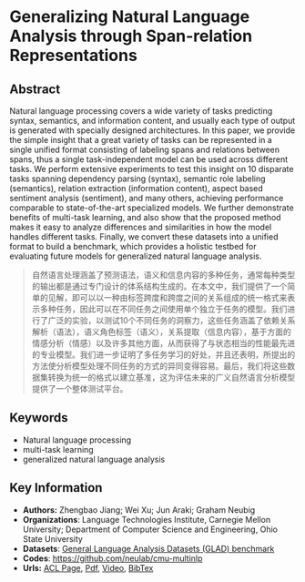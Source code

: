 # Generalizing Natural Language Analysis through Span-relation Representations
## Abstract
Natural language processing covers a wide variety of tasks predicting syntax, semantics, and information content, and usually each type of output is generated with specially designed architectures. In this paper, we provide the simple insight that a great variety of tasks can be represented in a single unified format consisting of labeling spans and relations between spans, thus a single task-independent model can be used across different tasks. We perform extensive experiments to test this insight on 10 disparate tasks spanning dependency parsing (syntax), semantic role labeling (semantics), relation extraction (information content), aspect based sentiment analysis (sentiment), and many others, achieving performance comparable to state-of-the-art specialized models. We further demonstrate benefits of multi-task learning, and also show that the proposed method makes it easy to analyze differences and similarities in how the model handles different tasks. Finally, we convert these datasets into a unified format to build a benchmark, which provides a holistic testbed for evaluating future models for generalized natural language analysis.
> 自然语言处理涵盖了预测语法，语义和信息内容的多种任务，通常每种类型的输出都是通过专门设计的体系结构生成的。在本文中，我们提供了一个简单的见解，即可以以一种由标签跨度和跨度之间的关系组成的统一格式来表示多种任务，因此可以在不同任务之间使用单个独立于任务的模型。我们进行了广泛的实验，以测试10个不同任务的洞察力，这些任务涵盖了依赖关系解析（语法），语义角色标签（语义），关系提取（信息内容），基于方面的情感分析（情感）以及许多其他方面，从而获得了与状态相当的性能最先进的专业模型。我们进一步证明了多任务学习的好处，并且还表明，所提出的方法使分析模型处理不同任务的方式的异同变得容易。最后，我们将这些数据集转换为统一的格式以建立基准，这为评估未来的广义自然语言分析模型提供了一个整体测试平台。
## Keywords
- Natural language processing
- multi-task learning
- generalized natural language analysis
## Key Information
- **Authors:** Zhengbao Jiang; Wei Xu; Jun Araki; Graham Neubig
- **Organizations**: Language Technologies Institute, Carnegie Mellon University; Department of Computer Science and Engineering, Ohio State University
- **Datasets**:  [General Language Analysis Datasets (GLAD) benchmark](https://github.com/neulab/cmu-multinlp)
- **Codes**: <https://github.com/neulab/cmu-multinlp>
- **Urls:** [ACL Page](https://www.aclweb.org/anthology/2020.acl-main.192/), [Pdf](pdf/2020.acl-main.192.pdf), [Video](http://slideslive.com/38928920), [BibTex](https://www.aclweb.org/anthology/2020.acl-main.192.bib)


